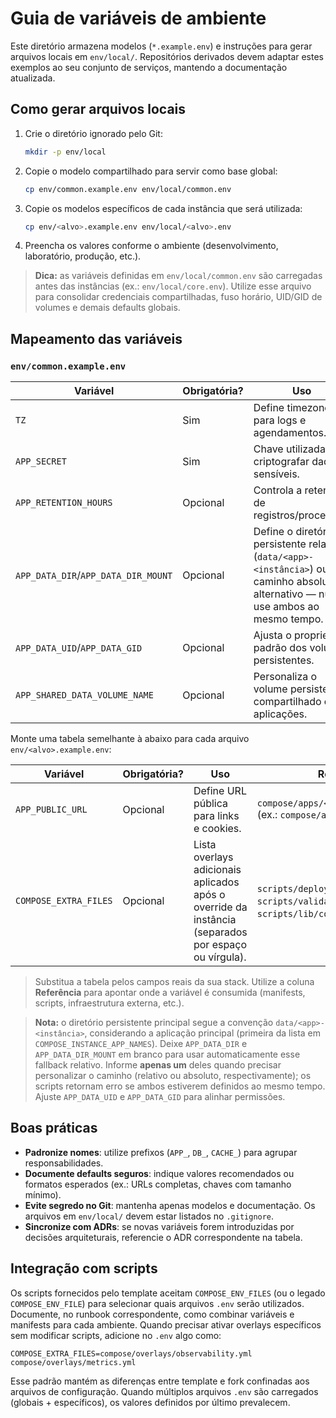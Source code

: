 # Guia de variáveis de ambiente

Este diretório armazena modelos (`*.example.env`) e instruções para gerar arquivos locais em `env/local/`. Repositórios derivados devem adaptar estes exemplos ao seu conjunto de serviços, mantendo a documentação atualizada.

## Como gerar arquivos locais

1. Crie o diretório ignorado pelo Git:
   ```bash
   mkdir -p env/local
   ```
2. Copie o modelo compartilhado para servir como base global:
   ```bash
   cp env/common.example.env env/local/common.env
   ```
3. Copie os modelos específicos de cada instância que será utilizada:
   ```bash
   cp env/<alvo>.example.env env/local/<alvo>.env
   ```
4. Preencha os valores conforme o ambiente (desenvolvimento, laboratório, produção, etc.).

> **Dica:** as variáveis definidas em `env/local/common.env` são carregadas antes das instâncias (ex.: `env/local/core.env`). Utilize esse arquivo para consolidar credenciais compartilhadas, fuso horário, UID/GID de volumes e demais defaults globais.

## Mapeamento das variáveis

### `env/common.example.env`

| Variável | Obrigatória? | Uso | Referência |
| --- | --- | --- | --- |
| `TZ` | Sim | Define timezone para logs e agendamentos. | `compose/apps/app/base.yml`. |
| `APP_SECRET` | Sim | Chave utilizada para criptografar dados sensíveis. | `compose/apps/app/base.yml`. |
| `APP_RETENTION_HOURS` | Opcional | Controla a retenção de registros/processos. | `compose/apps/app/base.yml` e runbooks. |
| `APP_DATA_DIR`/`APP_DATA_DIR_MOUNT` | Opcional | Define o diretório persistente relativo (`data/<app>-<instância>`) ou um caminho absoluto alternativo — nunca use ambos ao mesmo tempo. | `scripts/deploy_instance.sh`, `scripts/compose.sh`, `scripts/backup.sh`, `scripts/fix_permission_issues.sh`. |
| `APP_DATA_UID`/`APP_DATA_GID` | Opcional | Ajusta o proprietário padrão dos volumes persistentes. | `scripts/deploy_instance.sh`, `scripts/backup.sh`, `scripts/fix_permission_issues.sh`. |
| `APP_SHARED_DATA_VOLUME_NAME` | Opcional | Personaliza o volume persistente compartilhado entre aplicações. | `compose/base.yml`. |

Monte uma tabela semelhante à abaixo para cada arquivo `env/<alvo>.example.env`:

| Variável | Obrigatória? | Uso | Referência |
| --- | --- | --- | --- |
| `APP_PUBLIC_URL` | Opcional | Define URL pública para links e cookies. | `compose/apps/<app>/<instância>.yml` (ex.: `compose/apps/app/core.yml`). |
| `COMPOSE_EXTRA_FILES` | Opcional | Lista overlays adicionais aplicados após o override da instância (separados por espaço ou vírgula). | `scripts/deploy_instance.sh`, `scripts/validate_compose.sh`, `scripts/lib/compose_defaults.sh`. |

> Substitua a tabela pelos campos reais da sua stack. Utilize a coluna **Referência** para apontar onde a variável é consumida (manifests, scripts, infraestrutura externa, etc.).

> **Nota:** o diretório persistente principal segue a convenção `data/<app>-<instância>`, considerando a aplicação principal (primeira da lista em `COMPOSE_INSTANCE_APP_NAMES`). Deixe `APP_DATA_DIR` e `APP_DATA_DIR_MOUNT` em branco para usar automaticamente esse fallback relativo. Informe **apenas um** deles quando precisar personalizar o caminho (relativo ou absoluto, respectivamente); os scripts retornam erro se ambos estiverem definidos ao mesmo tempo. Ajuste `APP_DATA_UID` e `APP_DATA_GID` para alinhar permissões.

## Boas práticas

- **Padronize nomes**: utilize prefixos (`APP_`, `DB_`, `CACHE_`) para agrupar responsabilidades.
- **Documente defaults seguros**: indique valores recomendados ou formatos esperados (ex.: URLs completas, chaves com tamanho mínimo).
- **Evite segredo no Git**: mantenha apenas modelos e documentação. Os arquivos em `env/local/` devem estar listados no `.gitignore`.
- **Sincronize com ADRs**: se novas variáveis forem introduzidas por decisões arquiteturais, referencie o ADR correspondente na tabela.

## Integração com scripts

Os scripts fornecidos pelo template aceitam `COMPOSE_ENV_FILES` (ou o legado `COMPOSE_ENV_FILE`) para selecionar quais arquivos `.env` serão utilizados. Documente, no runbook correspondente, como combinar variáveis e manifests para cada ambiente. Quando precisar ativar overlays específicos sem modificar scripts, adicione no `.env` algo como:

```env
COMPOSE_EXTRA_FILES=compose/overlays/observability.yml compose/overlays/metrics.yml
```

Esse padrão mantém as diferenças entre template e fork confinadas aos arquivos de configuração. Quando múltiplos arquivos `.env` são carregados (globais + específicos), os valores definidos por último prevalecem.
